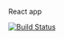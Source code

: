 React app

[![Build Status](https://travis-ci.com/LimeTheCoder/docker-react.svg?branch=master)](https://travis-ci.com/LimeTheCoder/docker-react)